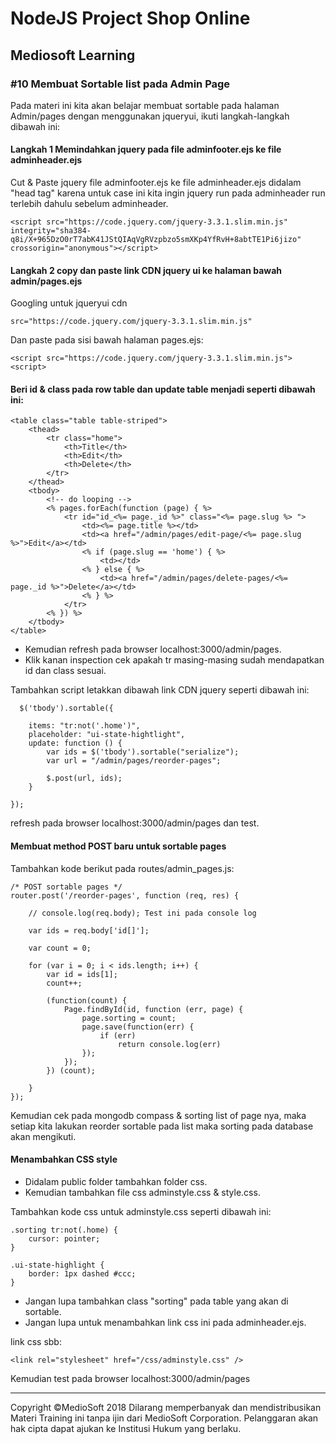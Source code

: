# NodeJS Project Shop Online

## Mediosoft Learning

### #10 Membuat Sortable list pada Admin Page

Pada materi ini kita akan belajar membuat sortable pada halaman Admin/pages dengan menggunakan jqueryui, ikuti langkah-langkah dibawah ini:

#### Langkah 1 Memindahkan jquery pada file adminfooter.ejs ke file adminheader.ejs

Cut & Paste jquery file adminfooter.ejs ke file adminheader.ejs didalam "head tag" karena untuk case ini kita ingin jquery run pada adminheader run terlebih dahulu sebelum adminheader.

	<script src="https://code.jquery.com/jquery-3.3.1.slim.min.js" integrity="sha384-q8i/X+965DzO0rT7abK41JStQIAqVgRVzpbzo5smXKp4YfRvH+8abtTE1Pi6jizo" crossorigin="anonymous"></script>
	
#### Langkah 2 copy dan paste link CDN jquery ui ke halaman bawah admin/pages.ejs

Googling untuk jqueryui cdn 

	src="https://code.jquery.com/jquery-3.3.1.slim.min.js"
	
Dan paste pada sisi bawah halaman pages.ejs:

	<script src="https://code.jquery.com/jquery-3.3.1.slim.min.js"><script>
	
#### Beri id & class pada row table dan update table menjadi seperti dibawah ini:

	<table class="table table-striped">
		<thead>
			<tr class="home">
				<th>Title</th>
				<th>Edit</th>
				<th>Delete</th>
			</tr>
		</thead>
		<tbody>
			<!-- do looping --> 
			<% pages.forEach(function (page) { %>
				<tr id="id_<%= page._id %>" class="<%= page.slug %> ">
					<td><%= page.title %></td>
					<td><a href="/admin/pages/edit-page/<%= page.slug %>">Edit</a></td>
					<% if (page.slug == 'home') { %>
						<td></td>
					<% } else { %>
						<td><a href="/admin/pages/delete-pages/<%= page._id %>">Delete</a></td>
					<% } %>
				</tr>
			<% }) %>
		</tbody>
	</table>
	
* Kemudian refresh pada browser localhost:3000/admin/pages.
* Klik kanan inspection cek apakah tr masing-masing sudah mendapatkan id dan class sesuai. 

Tambahkan script letakkan dibawah link CDN jquery seperti dibawah ini:

	  $('tbody').sortable({

        items: "tr:not('.home')",
        placeholder: "ui-state-hightlight",
        update: function () {
            var ids = $('tbody').sortable("serialize");
            var url = "/admin/pages/reorder-pages";
            
            $.post(url, ids);
        }

    });

refresh pada browser localhost:3000/admin/pages dan test.

#### Membuat method POST baru untuk sortable pages

Tambahkan kode berikut pada routes/admin_pages.js:

	/* POST sortable pages */
	router.post('/reorder-pages', function (req, res) {
	
		// console.log(req.body); Test ini pada console log
		
		var ids = req.body['id[]'];
		
		var count = 0;
		
		for (var i = 0; i < ids.length; i++) {
			var id = ids[1];
			count++;
			
			(function(count) {
				Page.findById(id, function (err, page) {
					page.sorting = count;
					page.save(function(err) {
						if (err)
							return console.log(err)
					});
				});
			}) (count);
		
		}
	});
	
Kemudian cek pada mongodb compass & sorting list of page nya, maka setiap kita lakukan reorder sortable pada list maka sorting pada database akan mengikuti.

#### Menambahkan CSS style

* Didalam public folder tambahkan folder css.
* Kemudian tambahkan file css adminstyle.css & style.css.

Tambahkan kode css untuk adminstyle.css seperti dibawah ini:

	.sorting tr:not(.home) {
		cursor: pointer;
	}
	
	.ui-state-highlight {
		border: 1px dashed #ccc;
	}

* Jangan lupa tambahkan class "sorting" pada table yang akan di sortable.
* Jangan lupa untuk menambahkan link css ini pada adminheader.ejs.

link css sbb:

	<link rel="stylesheet" href="/css/adminstyle.css" />

Kemudian test pada browser localhost:3000/admin/pages



























---
Copyright &copy;MedioSoft 2018 
Dilarang memperbanyak dan mendistribusikan Materi Training ini tanpa ijin dari MedioSoft Corporation. Pelanggaran akan hak cipta dapat ajukan ke Institusi Hukum yang berlaku.